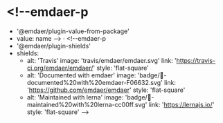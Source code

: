 # <!--emdaer-p
  - '@emdaer/plugin-value-from-package'
  - value: name
--> · <!--emdaer-p
  - '@emdaer/plugin-shields'
  - shields:
      - alt: 'Travis'
        image: 'travis/emdaer/emdaer.svg'
        link: 'https://travis-ci.org/emdaer/emdaer/'
        style: 'flat-square'
      - alt: 'Documented with emdaer'
        image: 'badge/📓-documented%20with%20emdaer-F06632.svg'
        link: 'https://github.com/emdaer/emdaer'
        style: 'flat-square'
      - alt: 'Maintained with lerna'
        image: 'badge/🐉-maintained%20with%20lerna-cc00ff.svg'
        link: 'https://lernajs.io/'
        style: 'flat-square'
-->
<!--emdaer-p
  - '@emdaer/plugin-value-from-package'
  - value: description
-->
<!--emdaer-p
  - '@emdaer/plugin-import'
  - path: .emdaer/README/what-is-emdaer.md
-->
<!--emdaer-p
  - '@emdaer/plugin-import'
  - path: .emdaer/README/how-emdaer-works.md
-->
<!--emdaer-p
  - '@emdaer/plugin-import'
  - path: .emdaer/README/adding-emdaer-to-your-project.md
-->
<!--emdaer-p
  - '@emdaer/plugin-import'
  - path: .emdaer/README/core-plugins.md
    runEmdaer: true
-->
<!--emdaer-p
  - '@emdaer/plugin-import'
  - path: .emdaer/README/core-transforms.md
    runEmdaer: true
-->
<!--emdaer-p
  - '@emdaer/plugin-import'
  - path: .emdaer/README/contributing.md
-->
<!--emdaer-p
  - '@emdaer/plugin-import'
  - path: .emdaer/README/license.md
    runEmdaer: true
-->
<!--emdaer-t
  - '@emdaer/transform-smartypants'
  - options: q
-->
